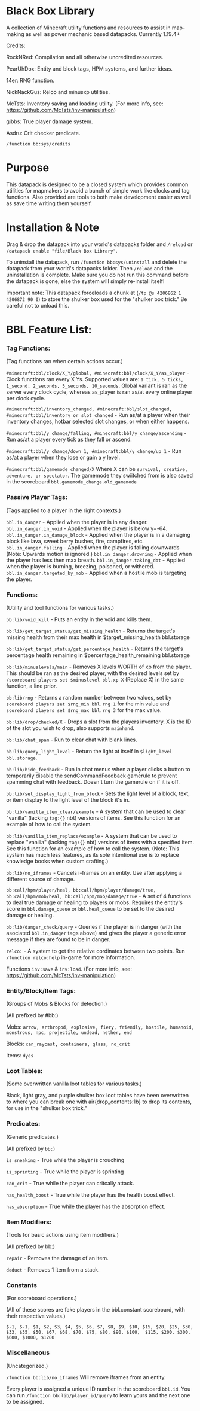 # Black Box Library
A collection of Minecraft utility functions and resources to assist in map-making as well as power mechanic based datapacks.
Currently 1.19.4+

Credits:

RockNRed: Compilation and all otherwise uncredited resources.

PearUhDox: Entity and block tags, HPM systems, and further ideas.

14er: RNG function.

NickNackGus: Relco and minusxp utilities.

McTsts: Inventory saving and loading utility. (For more info, see: https://github.com/McTsts/inv-manipulation)

gibbs: True player damage system.

Asdru: Crit checker predicate.

`/function bb:sys/credits`

# Purpose

This datapack is designed to be a closed system which provides common utilities for mapmakers to avoid a bunch of simple work like clocks and tag functions. Also provided are tools to both make development easier as well as save time writing them yourself.

# Installation & Note

Drag & drop the datapack into your world's datapacks folder and `/reload` or `/datapack enable "file/Black Box Library"`.

To uninstall the datapack, run `/function bb:sys/uninstall` and delete the datapack from your world's datapacks folder.
Then `/reload` and the uninstallation is complete. Make sure you do not run this command before the datapack is gone, else the system will simply re-install itself!

Important note: This datapack forceloads a chunk at (`/tp @s 4206862 1 4206872 90 0`) to store the shulker box used for the "shulker box trick." Be careful not to unload this.


# BBL Feature List:

### **Tag Functions:**

(Tag functions ran when certain actions occur.)

`#minecraft:bbl/clock/X_Y/global, #minecraft:bbl/clock/X_Y/as_player` - Clock functions ran every X Ys. Supported values are: `1_tick, 5_ticks, 1_second, 2_seconds, 5_seconds, 10_seconds`. Global variant is ran as the server every clock cycle, whereas as_player is ran as/at every online player per clock cycle.

`#minecraft:bbl/inventory_changed, #minecraft:bbl/slot_changed, #minecraft:bbl/inventory_or_slot_changed` - Run as/at a player when their inventory changes, hotbar selected slot changes, or when either happens. 

`#minecraft:bbl/y_change/falling, #minecraft:bbl/y_change/ascending` - Run as/at a player every tick as they fall or ascend.

`#minecraft:bbl/y_change/down_1, #minecraft:bbl/y_change/up_1` - Run as/at a player when they lose or gain a y level.

`#minecraft:bbl/gamemode_changed/X` Where X can be `survival, creative, adventure, or spectator`. The gamemode they swiitched from is also saved in the scoreboard `bbl.gamemode_change.old_gamemode`

### **Passive Player Tags:**

(Tags applied to a player in the right contexts.)

`bbl.in_danger` - Applied when the player is in any danger.
`bbl.in_danger.in_void` - Applied when the player is below y=-64.
`bbl.in_danger.in_damage_block` - Applied when the player is in a damaging block like lava, sweet berry bushes, fire, campfires, etc.
`bbl.in_danger.falling` - Applied when the player is falling downwards (Note: Upwards motion is ignored.)
`bbl.in_danger.drowning` - Applied when the player has less then max breath.
`bbl.in_danger.taking_dot` - Applied when the player is burning, breezing, poisoned, or withered.
`bbl.in_danger.targeted_by_mob` - Applied when a hostile mob is targeting the player.

### **Functions:**

(Utility and tool functions for various tasks.)

`bb:lib/void_kill` - Puts an entity in the void and kills them.

`bb:lib/get_target_status/get_missing_health` - Returns the target's missing health from their max health in $target_missing_health bbl.storage

`bb:lib/get_target_status/get_percentage_health` - Returns the target's percentage health remaining in $percentage_health_remaining bbl.storage

`bb:lib/minuslevels/main` - Removes X levels WORTH of xp from the player. This should be ran as the desired player, with the desired levels set by `/scoreboard players set $minuslevel bbl.xp X` (Replace X) in the same function, a line prior.

`bb:lib/rng` - Returns a random number between two values, set by `scoreboard players set $rng_min bbl.rng 1` for the min value and `scoreboard players set $rng_max bbl.rng 3` for the max value.

`bb:lib/drop/checked/X` - Drops a slot from the players inventory. X is the ID of the slot you wish to drop, also supports `mainhand`.

`bb:lib/chat_spam` - Run to clear chat with blank lines.

`bb:lib/query_light_level` - Return the light at itself in `$light_level bbl.storage`.

`bb:lib/hide_feedback` - Run in chat menus when a player clicks a button to temporarily disable the sendCommandFeedback gamerule to prevent spamming chat with feedback. Doesn't turn the gamerule on if it is off.

`bb:lib/set_display_light_from_block` - Sets the light level of a block, text, or item display to the light level of the block it's in.

`bb:lib/vanilla_item_clear/example` - A system that can be used to clear "vanilla" (lacking `tag:{}` nbt) versions of items. See this function for an example of how to call the system.

`bb:lib/vanilla_item_replace/example` - A system that can be used to replace "vanilla" (lacking `tag:{}` nbt) versions of items with a specified item. See this function for an example of how to call the system. (Note: This system has much less features, as its sole intentional use is to replace knowledge books when custom crafting.)

`bb:lib/no_iframes` - Cancels i-frames on an entity. Use after applying a different source of damage.

`bb:call/hpm/player/heal, bb:call/hpm/player/damage/true, bb:call/hpm/mob/heal, bb:call/hpm/mob/damage/true` - A set of 4 functions to deal true damage or healing to players or mobs. Requires the entity's score in `bbl.damage_queue` or `bbl.heal_queue` to be set to the desired damage or healing.

`bb:lib/danger_check/query` - Queries if the player is in danger (with the asociated `bbl.in_danger` tags above) and gives the player a generic error message if they are found to be in danger.


`relco:` - A system to get the relative cordinates between two points. Run `/function relco:help` in-game for more information.

Functions `inv:save` & `inv:load`. (For more info, see: https://github.com/McTsts/inv-manipulation)

### **Entity/Block/Item Tags:**

(Groups of Mobs & Blocks for detection.)

(All prefixed by #bb:)

Mobs: `arrow, arthropod, explosive, fiery, friendly, hostile, humanoid, monstrous, npc, projectile, undead, nether, end`

Blocks: `can_raycast, containers, glass, no_crit`

Items: `dyes`

### **Loot Tables:**

(Some overwritten vanilla loot tables for various tasks.)

Black, light gray, and purple shulker box loot tables have been overwritten to where you can break one with air{drop_contents:1b} to drop its contents, for use in the "shulker box trick."



### **Predicates:**

(Generic predicates.)

(All prefixed by `bb:`)

`is_sneaking` - True while the player is crouching

`is_sprinting` - True while the player is sprinting

`can_crit` - True while the player can critcally attack.

`has_health_boost` - True while the player has the health boost effect.

`has_absorption` - True while the player has the absorption effect.

### **Item Modifiers:**

(Tools for basic actions using item modifiers.)

(All prefixed by bb:)

`repair` - Removes the damage of an item.

`deduct` - Removes 1 item from a stack.



### **Constants**

(For scoreboard operations.)

(All of these scores are fake players in the bbl.constant scoreboard, with their respective values.)

`$-1, $-1, $1, $2, $3, $4, $5, $6, $7, $8, $9, $10, $15, $20, $25, $30, $33, $35, $50, $67, $68, $70, $75, $80, $90, $100,  $115, $200, $300, $600, $1000, $1200`



### **Miscellaneous**

(Uncategorized.)

`/function bb:lib/no_iframes` Will remove iframes from an entity.

Every player is assigned a unique ID number in the scoreboard `bbl.id`. You can run `/function bb:lib/player_id/query` to learn yours and the next one to be assigned.